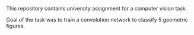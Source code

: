 This repository contains university assignment for a computer vision task.

Goal of the task was to train a convolution network to classify 5 geometric figures.
